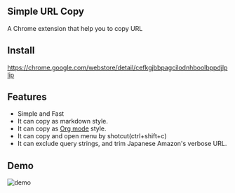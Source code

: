 ## Simple URL Copy
A Chrome extension that help you to copy URL

## Install
https://chrome.google.com/webstore/detail/cefkgjbbpagcilodnhboolbppdjlplip

## Features
- Simple and Fast
- It can copy as markdown style.
- It can copy as [Org mode](https://orgmode.org/) style.
- It can copy and open menu by shotcut(ctrl+shift+c)
- It can exclude query strings, and trim Japanese Amazon's verbose URL.

## Demo
![demo](https://github.com/ikedaosushi/simple-url-copy/blob/master/assets/how_to_use.gif)
